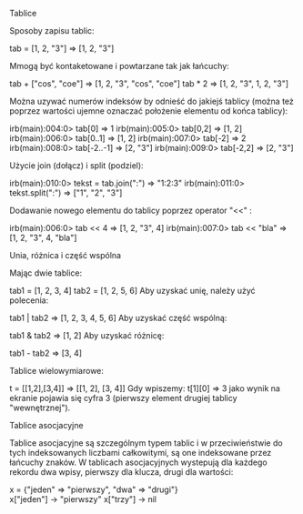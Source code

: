 Tablice

Sposoby zapisu tablic:

 tab = [1, 2, "3"]
=> [1, 2, "3"]


Mmogą być kontaketowane i powtarzane tak jak łańcuchy:

 tab + ["cos", "coe"]
=> [1, 2, "3", "cos", "coe"]
 tab * 2
=> [1, 2, "3", 1, 2, "3"]

Można uzywać numerów indeksów by odnieść do jakiejś tablicy (można też poprzez wartości ujemne oznaczać położenie elementu od końca tablicy):

irb(main):004:0> tab[0]
=> 1
irb(main):005:0> tab[0,2]
=> [1, 2]
irb(main):006:0> tab[0..1]
=> [1, 2]
irb(main):007:0> tab[-2]
=> 2
irb(main):008:0> tab[-2..-1]
=> [2, "3"]
irb(main):009:0> tab[-2,2]
=> [2, "3"]

Użycie join (dołącz) i split (podziel):

irb(main):010:0> tekst = tab.join(":")
=> "1:2:3"
irb(main):011:0> tekst.split(":")
=> ["1", "2", "3"]

Dodawanie nowego elementu do tablicy poprzez operator "<<" :

irb(main):006:0> tab << 4
=> [1, 2, "3", 4]
irb(main):007:0> tab << "bla"
=> [1, 2, "3", 4, "bla"]

Unia, różnica i część wspólna

Mając dwie tablice:

tab1 = [1, 2, 3, 4]
tab2 = [1, 2, 5, 6]
Aby uzyskać unię, należy użyć polecenia:

tab1 | tab2
=> [1, 2, 3, 4, 5, 6]
Aby uzyskać część wspólną:

tab1 & tab2
=> [1, 2]
Aby uzyskać różnicę:

tab1 - tab2
=> [3, 4]

Tablice wielowymiarowe:

 t = [[1,2],[3,4]]
=> [[1, 2], [3, 4]]
Gdy wpiszemy:
 t[1][0]
=> 3
jako wynik na ekranie pojawia się cyfra 3 (pierwszy element drugiej tablicy "wewnętrznej").

Tablice asocjacyjne

Tablice asocjacyjne są szczególnym typem tablic i w przeciwieństwie do tych indeksowanych liczbami całkowitymi, są one indeksowane przez łańcuchy znaków. W tablicach asocjacyjnych wystepują dla każdego rekordu dwa wpisy, pierwszy dla klucza, drugi dla wartości:

x = {"jeden" => "pierwszy", "dwa" => "drugi"}		
x["jeden"]	-> "pierwszy"
x["trzy"]	-> nil
